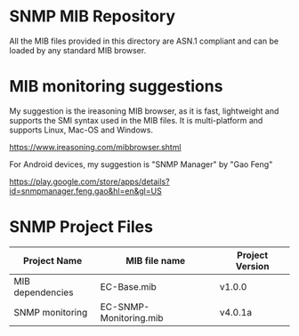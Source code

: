 # SNMP MIB Repository

All the MIB files provided in this directory are ASN.1 compliant and can be loaded by any standard MIB browser.

# MIB monitoring suggestions

My suggestion is the ireasoning MIB browser, as it is fast, lightweight and supports the SMI syntax used in the MIB files. It is multi-platform and supports Linux, Mac-OS and Windows.

https://www.ireasoning.com/mibbrowser.shtml

For Android devices, my suggestion is "SNMP Manager" by "Gao Feng"

https://play.google.com/store/apps/details?id=snmpmanager.feng.gao&hl=en&gl=US

# SNMP Project Files
| Project Name | MIB file name | Project Version |
| --- | --- | --- |
| MIB dependencies | EC-Base.mib | v1.0.0 |
| SNMP monitoring | EC-SNMP-Monitoring.mib | v4.0.1a |

